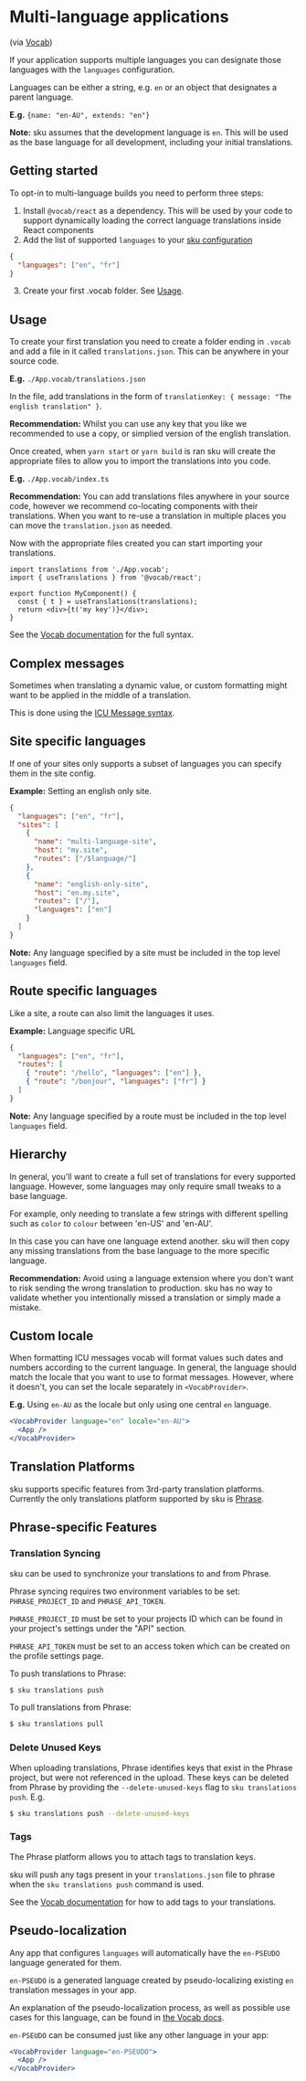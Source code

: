 # Multi-language applications

(via [Vocab](https://github.com/seek-oss/vocab))

If your application supports multiple languages you can designate those languages with the `languages` configuration.

Languages can be either a string, e.g. `en` or an object that designates a parent language.

**E.g.** `{name: "en-AU", extends: "en"}`

**Note:** sku assumes that the development language is `en`. This will be used as the base language for all development, including your initial translations.

## Getting started

To opt-in to multi-language builds you need to perform three steps:

1. Install `@vocab/react` as a dependency.
   This will be used by your code to support dynamically loading the correct language translations inside React components
2. Add the list of supported `languages` to your [sku configuration](./docs/configuration.md#languages)

```json
{
  "languages": ["en", "fr"]
}
```

3. Create your first .vocab folder. See [Usage](#usage).

## Usage

To create your first translation you need to create a folder ending in `.vocab` and add a file in it called `translations.json`. This can be anywhere in your source code.

**E.g.** `./App.vocab/translations.json`

In the file, add translations in the form of `translationKey: { message: "The english translation" }`.

**Recommendation:** Whilst you can use any key that you like we recommended to use a copy, or simplied version of the english translation.

Once created, when `yarn start` or `yarn build` is ran sku will create the appropriate files to allow you to import the translations into you code.

**E.g.** `./App.vocab/index.ts`

**Recommendation:** You can add translations files anywhere in your source code, however we recommend co-locating components with their translations. When you want to re-use a translation in multiple places you can move the `translation.json` as needed.

Now with the appropriate files created you can start importing your translations.

```tsx
import translations from './App.vocab';
import { useTranslations } from '@vocab/react';

export function MyComponent() {
  const { t } = useTranslations(translations);
  return <div>{t('my key')}</div>;
}
```

See the [Vocab documentation](https://github.com/seek-oss/vocab) for the full syntax.

## Complex messages

Sometimes when translating a dynamic value, or custom formatting might want to be applied in the middle of a translation.

This is done using the [ICU Message syntax](https://formatjs.io/docs/core-concepts/icu-syntax/).

## Site specific languages

If one of your sites only supports a subset of languages you can specify them in the site config.

**Example:** Setting an english only site.

```json
{
  "languages": ["en", "fr"],
  "sites": [
    {
      "name": "multi-language-site",
      "host": "my.site",
      "routes": ["/$language/"]
    },
    {
      "name": "english-only-site",
      "host": "en.my.site",
      "routes": ["/"],
      "languages": ["en"]
    }
  ]
}
```

**Note:** Any language specified by a site must be included in the top level `languages` field.

## Route specific languages

Like a site, a route can also limit the languages it uses.

**Example:** Language specific URL

```json
{
  "languages": ["en", "fr"],
  "routes": [
    { "route": "/hello", "languages": ["en"] },
    { "route": "/bonjour", "languages": ["fr"] }
  ]
}
```

**Note:** Any language specified by a route must be included in the top level `languages` field.

## Hierarchy

In general, you'll want to create a full set of translations for every supported language. However, some languages may only require small tweaks to a base language.

For example, only needing to translate a few strings with different spelling such as `color` to `colour` between 'en-US' and 'en-AU'.

In this case you can have one language extend another. sku will then copy any missing translations from the base language to the more specific language.

**Recommendation:** Avoid using a language extension where you don't want to risk sending the wrong translation to production. sku has no way to validate whether you intentionally missed a translation or simply made a mistake.

## Custom locale

When formatting ICU messages vocab will format values such dates and numbers according to the current language. In general, the language should match the locale that you want to use to format messages. However, where it doesn't, you can set the locale separately in `<VocabProvider>`.

**E.g.** Using `en-AU` as the locale but only using one central `en` language.

```jsx
<VocabProvider language="en" locale="en-AU">
  <App />
</VocabProvider>
```

## Translation Platforms

sku supports specific features from 3rd-party translation platforms.
Currently the only translations platform supported by sku is [Phrase](https://phrase.com/).

## Phrase-specific Features

### Translation Syncing

sku can be used to synchronize your translations to and from Phrase.

Phrase syncing requires two environment variables to be set: `PHRASE_PROJECT_ID` and `PHRASE_API_TOKEN`.

`PHRASE_PROJECT_ID` must be set to your projects ID which can be found in your project's settings under the "API" section.

`PHRASE_API_TOKEN` must be set to an access token which can be created on the profile settings page.

To push translations to Phrase:

```bash
$ sku translations push
```

To pull translations from Phrase:

```bash
$ sku translations pull
```

### Delete Unused Keys

When uploading translations, Phrase identifies keys that exist in the Phrase project, but were not referenced in the upload.
These keys can be deleted from Phrase by providing the `--delete-unused-keys` flag to `sku translations push`. E.g.

```bash
$ sku translations push --delete-unused-keys
```

### Tags

The Phrase platform allows you to attach tags to translation keys.

sku will push any tags present in your `translations.json` file to phrase when the `sku translations push` command is used.

See the [Vocab documentation](https://github.com/seek-oss/vocab#Tags) for how to add tags to your translations.

## Pseudo-localization

Any app that configures `languages` will automatically have the `en-PSEUDO` language generated for them.

`en-PSEUDO` is a generated language created by pseudo-localizing existing `en` translation messages in your app.

An explanation of the pseudo-localization process, as well as possible use cases for this language, can be found in [the Vocab docs](https://github.com/seek-oss/vocab#pseudo-localization).

`en-PSEUDO` can be consumed just like any other language in your app:

```jsx
<VocabProvider language="en-PSEUDO">
  <App />
</VocabProvider>
```
